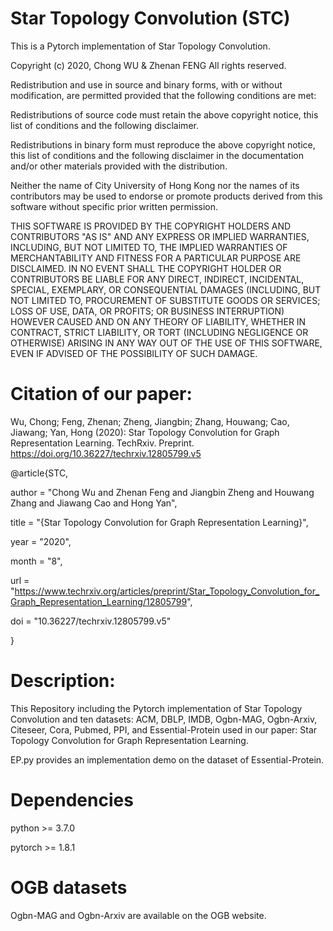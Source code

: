 # Star Topology Convolution (STC)
This is a Pytorch implementation of Star Topology Convolution.

Copyright (c) 2020, Chong WU & Zhenan FENG All rights reserved.

Redistribution and use in source and binary forms, with or without modification, are permitted provided that the following conditions are met:

Redistributions of source code must retain the above copyright notice, this list of conditions and the following disclaimer.

Redistributions in binary form must reproduce the above copyright notice, this list of conditions and the following disclaimer in the documentation and/or other materials provided with the distribution.

Neither the name of City University of Hong Kong nor the names of its contributors may be used to endorse or promote products derived from this software without specific prior written permission.

THIS SOFTWARE IS PROVIDED BY THE COPYRIGHT HOLDERS AND CONTRIBUTORS "AS IS" AND ANY EXPRESS OR IMPLIED WARRANTIES, INCLUDING, BUT NOT LIMITED TO, THE IMPLIED WARRANTIES OF MERCHANTABILITY AND FITNESS FOR A PARTICULAR PURPOSE ARE DISCLAIMED. IN NO EVENT SHALL THE COPYRIGHT HOLDER OR CONTRIBUTORS BE LIABLE FOR ANY DIRECT, INDIRECT, INCIDENTAL, SPECIAL, EXEMPLARY, OR CONSEQUENTIAL DAMAGES (INCLUDING, BUT NOT LIMITED TO, PROCUREMENT OF SUBSTITUTE GOODS OR SERVICES; LOSS OF USE, DATA, OR PROFITS; OR BUSINESS INTERRUPTION) HOWEVER CAUSED AND ON ANY THEORY OF LIABILITY, WHETHER IN CONTRACT, STRICT LIABILITY, OR TORT (INCLUDING NEGLIGENCE OR OTHERWISE) ARISING IN ANY WAY OUT OF THE USE OF THIS SOFTWARE, EVEN IF ADVISED OF THE POSSIBILITY OF SUCH DAMAGE.


# Citation of our paper:

Wu, Chong; Feng, Zhenan; Zheng, Jiangbin; Zhang, Houwang; Cao, Jiawang; Yan, Hong (2020): Star Topology Convolution for Graph Representation Learning. TechRxiv. Preprint. https://doi.org/10.36227/techrxiv.12805799.v5 

@article{STC,

author = "Chong Wu and Zhenan Feng and Jiangbin Zheng and Houwang Zhang and Jiawang Cao and Hong Yan",

title = "{Star Topology Convolution for Graph Representation Learning}",

year = "2020",

month = "8",

url = "https://www.techrxiv.org/articles/preprint/Star_Topology_Convolution_for_Graph_Representation_Learning/12805799",

doi = "10.36227/techrxiv.12805799.v5"

}

# Description:

This Repository including the Pytorch implementation of Star Topology Convolution and ten datasets: ACM, DBLP, IMDB, Ogbn-MAG, Ogbn-Arxiv, Citeseer, Cora, Pubmed, PPI, and Essential-Protein used in our paper: Star Topology Convolution for Graph Representation Learning.

EP.py provides an implementation demo on the dataset of Essential-Protein.

# Dependencies

python >= 3.7.0

pytorch >= 1.8.1

# OGB datasets

Ogbn-MAG and Ogbn-Arxiv are available on the OGB website.

